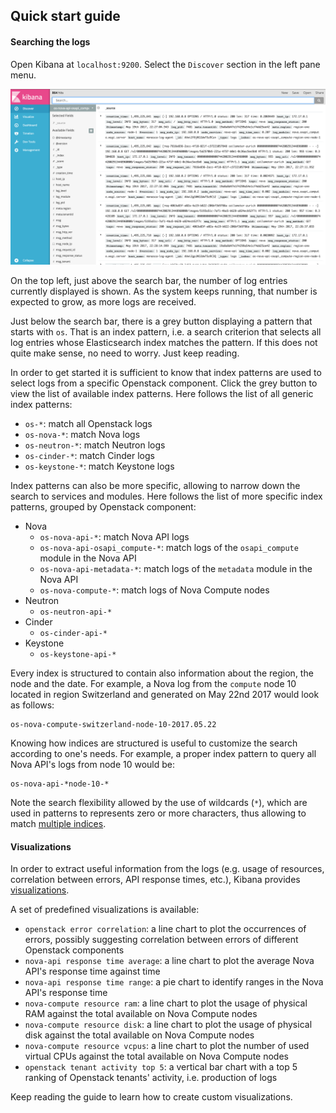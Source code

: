 ## Quick start guide
#### Searching the logs
Open Kibana at `localhost:9200`. Select the `Discover` section in the left pane menu.

![discover logs](../images/discover-logs.png)

On the top left, just above the search bar, the number of log entries currently displayed is shown. As the system keeps running, that number is expected to grow, as more logs are received.

Just below the search bar, there is a grey button displaying a pattern that starts with `os`. That is an index pattern, i.e. a search criterion that selects all log entries whose Elasticsearch index matches the pattern. If this does not quite make sense, no need to worry. Just keep reading.

In order to get started it is sufficient to know that index patterns are used to select logs from a specific Openstack component. Click the grey button to view the list of available index patterns.
Here follows the list of all generic index patterns:
* `os-*`: match all Openstack logs
* `os-nova-*`: match Nova logs
* `os-neutron-*`: match Neutron logs
* `os-cinder-*`: match Cinder logs
* `os-keystone-*`: match Keystone logs

Index patterns can also be more specific, allowing to narrow down the search to services and modules. Here follows the list of more specific index patterns, grouped by Openstack component:
* Nova
    * `os-nova-api-*`: match Nova API logs
    * `os-nova-api-osapi_compute-*`: match logs of the `osapi_compute` module in the Nova API
    * `os-nova-api-metadata-*`: match logs of the `metadata` module in the Nova API
    * `os-nova-compute-*`: match logs of Nova Compute nodes
* Neutron
    * `os-neutron-api-*`
* Cinder
    * `os-cinder-api-*`
* Keystone
    * `os-keystone-api-*`

Every index is structured to contain also information about the region, the node and the date. For example, a Nova log from the `compute` node 10 located in region Switzerland and generated on May 22nd 2017 would look as follows:

    os-nova-compute-switzerland-node-10-2017.05.22

Knowing how indices are structured is useful to customize the search according to one's needs. For example, a proper index pattern to query all Nova API's logs from node 10 would be:

    os-nova-api-*node-10-*

Note the search flexibility allowed by the use of wildcards (`*`), which are used in patterns to represents zero or more characters, thus allowing to match [multiple indices][1].
#### Visualizations
In order to extract useful information from the logs (e.g. usage of resources, correlation between errors, API response times, etc.), Kibana provides [visualizations][2].

A set of predefined visualizations is available:
* `openstack error correlation`: a line chart to plot the occurrences of errors, possibly suggesting correlation between errors of different Openstack components
* `nova-api response time average`: a line chart to plot the average Nova API's response time against time
* `nova-api response time range`: a pie chart to identify ranges in the Nova API's response time
* `nova-compute resource ram`: a line chart to plot the usage of physical RAM against the total available on Nova Compute nodes
* `nova-compute resource disk`: a line chart to plot the usage of physical disk against the total available on Nova Compute nodes
* `nova-compute resource vcpus`: a line chart to plot the number of used virtual CPUs against the total available on Nova Compute nodes
* `openstack tenant activity top 5`: a vertical bar chart with a top 5 ranking of Openstack tenants' activity, i.e. production of logs

Keep reading the guide to learn how to create custom visualizations.

[1]:https://www.elastic.co/guide/en/elasticsearch/reference/5.x/multi-index.html
[2]:https://www.elastic.co/guide/en/kibana/5.x/visualize.html
[3]:6-kibana-visual.md
